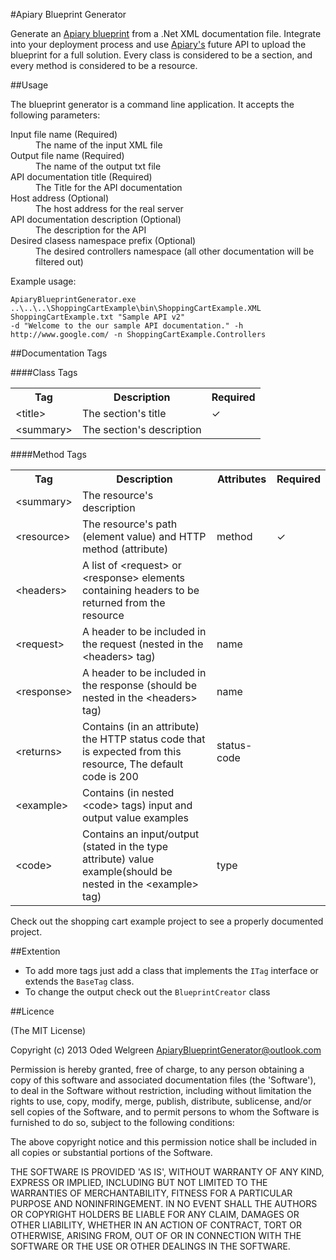 ﻿#Apiary Blueprint Generator

Generate an [Apiary blueprint](http://apiary.io/blueprint) from a .Net XML documentation file. Integrate into your deployment process and use [Apiary's](http://apiary.io) future API to upload the blueprint for a full solution.
Every class is considered to be a section, and every method is considered to be a resource.

##Usage

The blueprint generator is a command line application. It accepts the following parameters:
<dl>
  <dt>Input file name (Required)</dt>
  <dd>The name of the input XML file</dd>
  <dt>Output file name (Required)</dt>
  <dd>The name of the output txt file</dd>
  <dt>API documentation title (Required)</dt>
  <dd>The Title for the API documentation</dd>
  <dt>Host address (Optional)</dt>
  <dd>The host address for the real server</dd>
  <dt>API documentation description (Optional)</dt>
  <dd>The description for the API</dd>
  <dt>Desired clasess namespace prefix (Optional)</dt>
  <dd>The desired controllers namespace (all other documentation will be filtered out)</dd>
</dl>


Example usage:
```
ApiaryBlueprintGenerator.exe ..\..\..\ShoppingCartExample\bin\ShoppingCartExample.XML ShoppingCartExample.txt "Sample API v2" 
-d "Welcome to the our sample API documentation." -h http://www.google.com/ -n ShoppingCartExample.Controllers
```

##Documentation Tags

####Class Tags
<table>
  <tr>
    <th>Tag</th><th>Description</th><th>Required</th>
  </tr>
  <tr>
	<td>&lt;title&gt;</td>
	<td>The section's title</td>
	<td>✓</td>
  </tr>
  <tr>
	<td>&lt;summary&gt;</td>
	<td>The section's description</td>
	<td></td>
  </tr>
</table>

####Method Tags
<table>
  <tr>
    <th>Tag</th><th>Description</th><th>Attributes</th><th>Required</th>
  </tr>
  <tr>
	<td>&lt;summary&gt;</td>
	<td>The resource's description</td>
	<td></td>
	<td></td>
  </tr>
  <tr>
	<td>&lt;resource&gt;</td>
	<td>The resource's path (element value) and HTTP method (attribute)</td>
	<td>method</td>
	<td>✓</td>
  </tr>
  <tr>
	<td>&lt;headers&gt;</td>
	<td>A list of &lt;request&gt; or &lt;response&gt; elements containing headers to be returned from the resource</td>
	<td></td>
	<td></td>
  </tr>
  <tr>
	<td>&lt;request&gt;</td>
	<td>A header to be included in the request (nested in the &lt;headers&gt; tag)</td>
	<td>name</td>
	<td></td>
  </tr>
  <tr>
	<td>&lt;response&gt;</td>
	<td>A header to be included in the response (should be nested in the &lt;headers&gt; tag)</td>
	<td>name</td>
	<td></td>
  </tr>
  <tr>
	<td>&lt;returns&gt;</td>
	<td>Contains (in an attribute) the HTTP status code that is expected from this resource, The default code is 200</td>
	<td>status-code</td>
	<td></td>
  </tr>
  <tr>
	<td>&lt;example&gt;</td>
	<td>Contains (in nested &lt;code&gt; tags) input and output value examples</td>
	<td></td>
	<td></td>
  </tr>
  <tr>
	<td>&lt;code&gt;</td>
	<td>Contains an input/output (stated in the type attribute) value example(should be nested in the &lt;example&gt; tag)</td>
	<td>type</td>
	<td></td>
  </tr>
</table>

Check out the shopping cart example project to see a properly documented project.

##Extention
* To add more tags just add a class that implements the `ITag` interface or extends the `BaseTag` class.
* To change the output check out the `BlueprintCreator` class

##Licence

(The MIT License)

Copyright (c) 2013 Oded Welgreen ApiaryBlueprintGenerator@outlook.com

Permission is hereby granted, free of charge, to any person obtaining a copy of this software and associated documentation files (the 'Software'), to deal in the Software without restriction, including without limitation the rights to use, copy, modify, merge, publish, distribute, sublicense, and/or sell copies of the Software, and to permit persons to whom the Software is furnished to do so, subject to the following conditions:

The above copyright notice and this permission notice shall be included in all copies or substantial portions of the Software.

THE SOFTWARE IS PROVIDED 'AS IS', WITHOUT WARRANTY OF ANY KIND, EXPRESS OR IMPLIED, INCLUDING BUT NOT LIMITED TO THE WARRANTIES OF MERCHANTABILITY, FITNESS FOR A PARTICULAR PURPOSE AND NONINFRINGEMENT. IN NO EVENT SHALL THE AUTHORS OR COPYRIGHT HOLDERS BE LIABLE FOR ANY CLAIM, DAMAGES OR OTHER LIABILITY, WHETHER IN AN ACTION OF CONTRACT, TORT OR OTHERWISE, ARISING FROM, OUT OF OR IN CONNECTION WITH THE SOFTWARE OR THE USE OR OTHER DEALINGS IN THE SOFTWARE.